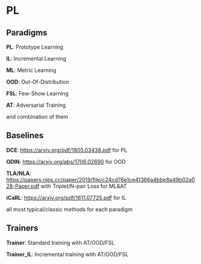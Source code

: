 # PL

## Paradigms

**PL**: Prototype Learning

**IL**: Incremental Learning

**ML**: Metric Learning

**OOD**: Out-Of-Distribution

**FSL**: Few-Show Learning

**AT**: Adversarial Training

and combination of them

## Baselines

**DCE**: https://arxiv.org/pdf/1805.03438.pdf for PL

**ODIN**: https://arxiv.org/abs/1706.02690 for OOD

**TLA/NLA**: https://papers.nips.cc/paper/2019/file/c24cd76e1ce41366a4bbe8a49b02a028-Paper.pdf with Triplet/N-pair Loss for ML&AT

**iCaRL**: https://arxiv.org/pdf/1611.07725.pdf for IL

all most typical/classic methods for each paradigm


## Trainers

**Trainer**: Standard training with AT/OOD/FSL

**Trainer_IL**: Incremental training with AT/OOD/FSL
